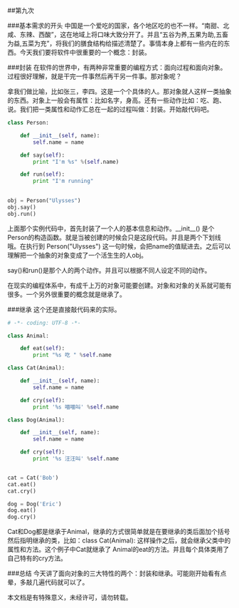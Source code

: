 ##第九次

###基本需求的开头
中国是一个爱吃的国家，各个地区吃的也不一样。“南甜、北咸、东辣、西酸”，这在地域上将口味大致分开了。并且“五谷为养,五果为助,五畜为益,五菜为充”，将我们的膳食结构给描述清楚了。事情本身上都有一些内在的东西。今天我们要将软件中很重要的一个概念：封装。

###封装
在软件的世界中，有两种非常重要的编程方式：面向过程和面向对象。过程很好理解，就是干完一件事然后再干另一件事。那对象呢？

拿我们做比喻，比如张三，李四。这是一个个具体的人。那对象就人这样一类抽象的东西。对象上一般会有属性：比如名字，身高。还有一些动作比如：吃、跑、说。我们把一类属性和动作汇总在一起的过程叫做：封装。开始敲代码吧。

```python
class Person:

    def __init__(self, name):
        self.name = name

    def say(self):
        print "I'm %s" %(self.name)

    def run(self):
        print "I'm running"

    
obj = Person("Ulysses")
obj.say()
obj.run()
```
上面那个实例代码中，首先封装了一个人的基本信息和动作。\_\_init\_\_() 是个Person的构造函数。就是当被创建的时候会只是这段代码。并且是两个下划线哦。在执行到 Person("Ulysses") 这一句时候，会把name的值赋进去。之后可以理解把一个抽象的对象变成了一个活生生的人obj。

say()和run()是那个人的两个动作。并且可以根据不同人设定不同的动作。

在现实的编程体系中，有成千上万的对象可能要创建。对象和对象的关系就可能有很多。一个另外很重要的概念就是继承了。

###继承
这个还是直接敲代码来的实际。

```python
# -*- coding: UTF-8 -*-

class Animal:

    def eat(self):
        print "%s 吃 " %self.name

class Cat(Animal):

    def __init__(self, name):
        self.name = name

    def cry(self):
        print '%s 喵喵叫' %self.name

class Dog(Animal):

    def __init__(self, name):
        self.name = name

    def cry(self):
        print '%s 汪汪叫' %self.name


cat = Cat('Bob')
cat.eat()
cat.cry()

dog = Dog('Eric')
dog.eat()
dog.cry()
```
Cat和Dog都是继承于Animal，继承的方式很简单就是在要继承的类后面加个括号然后指明继承的类，比如：class Cat(Animal):
这样操作之后，就会继承父类中的属性和方法。这个例子中Cat就继承了
Animal的eat的方法。并且每个具体类用了自己特有的cry方法。

###总结
今天讲了面向对象的三大特性的两个：封装和继承。可能刚开始看有点晕，多敲几遍代码就可以了。

本文档是有特殊意义，未经许可，请勿转载。